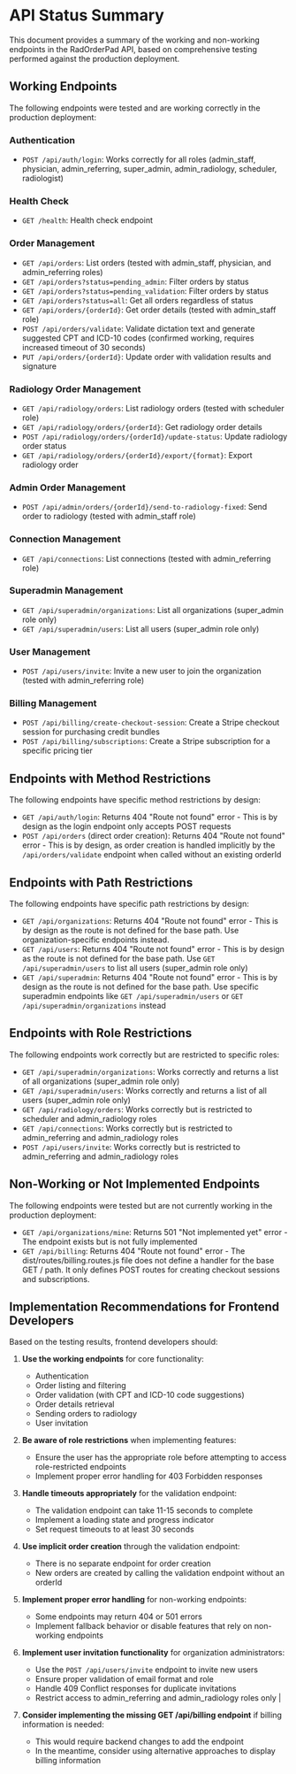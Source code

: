# API Status Summary

This document provides a summary of the working and non-working endpoints in the RadOrderPad API, based on comprehensive testing performed against the production deployment.

## Working Endpoints

The following endpoints were tested and are working correctly in the production deployment:

### Authentication
- `POST /api/auth/login`: Works correctly for all roles (admin_staff, physician, admin_referring, super_admin, admin_radiology, scheduler, radiologist)

### Health Check
- `GET /health`: Health check endpoint

### Order Management
- `GET /api/orders`: List orders (tested with admin_staff, physician, and admin_referring roles)
- `GET /api/orders?status=pending_admin`: Filter orders by status
- `GET /api/orders?status=pending_validation`: Filter orders by status
- `GET /api/orders?status=all`: Get all orders regardless of status
- `GET /api/orders/{orderId}`: Get order details (tested with admin_staff role)
- `POST /api/orders/validate`: Validate dictation text and generate suggested CPT and ICD-10 codes (confirmed working, requires increased timeout of 30 seconds)
- `PUT /api/orders/{orderId}`: Update order with validation results and signature

### Radiology Order Management
- `GET /api/radiology/orders`: List radiology orders (tested with scheduler role)
- `GET /api/radiology/orders/{orderId}`: Get radiology order details
- `POST /api/radiology/orders/{orderId}/update-status`: Update radiology order status
- `GET /api/radiology/orders/{orderId}/export/{format}`: Export radiology order

### Admin Order Management
- `POST /api/admin/orders/{orderId}/send-to-radiology-fixed`: Send order to radiology (tested with admin_staff role)

### Connection Management
- `GET /api/connections`: List connections (tested with admin_referring role)

### Superadmin Management
- `GET /api/superadmin/organizations`: List all organizations (super_admin role only)
- `GET /api/superadmin/users`: List all users (super_admin role only)

### User Management
- `POST /api/users/invite`: Invite a new user to join the organization (tested with admin_referring role)

### Billing Management
- `POST /api/billing/create-checkout-session`: Create a Stripe checkout session for purchasing credit bundles
- `POST /api/billing/subscriptions`: Create a Stripe subscription for a specific pricing tier

## Endpoints with Method Restrictions

The following endpoints have specific method restrictions by design:

- `GET /api/auth/login`: Returns 404 "Route not found" error - This is by design as the login endpoint only accepts POST requests
- `POST /api/orders` (direct order creation): Returns 404 "Route not found" error - This is by design, as order creation is handled implicitly by the `/api/orders/validate` endpoint when called without an existing orderId

## Endpoints with Path Restrictions

The following endpoints have specific path restrictions by design:

- `GET /api/organizations`: Returns 404 "Route not found" error - This is by design as the route is not defined for the base path. Use organization-specific endpoints instead.
- `GET /api/users`: Returns 404 "Route not found" error - This is by design as the route is not defined for the base path. Use `GET /api/superadmin/users` to list all users (super_admin role only)
- `GET /api/superadmin`: Returns 404 "Route not found" error - This is by design as the route is not defined for the base path. Use specific superadmin endpoints like `GET /api/superadmin/users` or `GET /api/superadmin/organizations` instead

## Endpoints with Role Restrictions

The following endpoints work correctly but are restricted to specific roles:

- `GET /api/superadmin/organizations`: Works correctly and returns a list of all organizations (super_admin role only)
- `GET /api/superadmin/users`: Works correctly and returns a list of all users (super_admin role only)
- `GET /api/radiology/orders`: Works correctly but is restricted to scheduler and admin_radiology roles
- `GET /api/connections`: Works correctly but is restricted to admin_referring and admin_radiology roles
- `POST /api/users/invite`: Works correctly but is restricted to admin_referring and admin_radiology roles

## Non-Working or Not Implemented Endpoints

The following endpoints were tested but are not currently working in the production deployment:

- `GET /api/organizations/mine`: Returns 501 "Not implemented yet" error - The endpoint exists but is not fully implemented
- `GET /api/billing`: Returns 404 "Route not found" error - The dist/routes/billing.routes.js file does not define a handler for the base GET / path. It only defines POST routes for creating checkout sessions and subscriptions.

## Implementation Recommendations for Frontend Developers

Based on the testing results, frontend developers should:

1. **Use the working endpoints** for core functionality:
   - Authentication
   - Order listing and filtering
   - Order validation (with CPT and ICD-10 code suggestions)
   - Order details retrieval
   - Sending orders to radiology
   - User invitation

2. **Be aware of role restrictions** when implementing features:
   - Ensure the user has the appropriate role before attempting to access role-restricted endpoints
   - Implement proper error handling for 403 Forbidden responses

3. **Handle timeouts appropriately** for the validation endpoint:
   - The validation endpoint can take 11-15 seconds to complete
   - Implement a loading state and progress indicator
   - Set request timeouts to at least 30 seconds

4. **Use implicit order creation** through the validation endpoint:
   - There is no separate endpoint for order creation
   - New orders are created by calling the validation endpoint without an orderId

5. **Implement proper error handling** for non-working endpoints:
   - Some endpoints may return 404 or 501 errors
   - Implement fallback behavior or disable features that rely on non-working endpoints

6. **Implement user invitation functionality** for organization administrators:
   - Use the `POST /api/users/invite` endpoint to invite new users
   - Ensure proper validation of email format and role
   - Handle 409 Conflict responses for duplicate invitations
   - Restrict access to admin_referring and admin_radiology roles only
|
7. **Consider implementing the missing GET /api/billing endpoint** if billing information is needed:
   - This would require backend changes to add the endpoint
   - In the meantime, consider using alternative approaches to display billing information